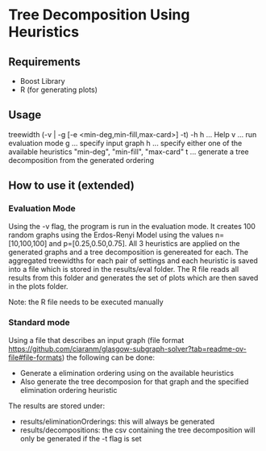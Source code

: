 # Tree Decomposition Using Heuristics

## Requirements
- Boost Library
- R (for generating plots)

## Usage
treewidth (-v | -g <graph> [-e <min-deg,min-fill,max-card>] -t) -h
h ... Help
v ... run evaluation mode
g <graph> ... specify input graph
h <heuristic> ... specify either one of the available heuristics "min-deg", "min-fill", "max-card"
t ... generate a tree decomposition from the generated ordering

## How to use it (extended)

### Evaluation Mode
Using the -v flag, the program is run in the evaluation mode. 
It creates 100 random graphs using the Erdos-Renyi Model using the values n=[10,100,100] and p=[0.25,0.50,0.75]. 
All 3 heuristics are applied on the generated graphs and a tree decomposition is genereated for each. The aggregated treewidths for each pair of settings and each heuristic is saved
into a file which is stored in the results/eval folder.
The R file reads all results from this folder and generates the set of plots which are then saved in the plots folder.

Note: the R file needs to be executed manually

### Standard mode
Using a file that describes an input graph (file format https://github.com/ciaranm/glasgow-subgraph-solver?tab=readme-ov-file#file-formats) the following can be done:
- Generate a elimination ordering using on the available heuristics
- Also generate the tree decomposion for that graph and the specified elimination ordering heuristic

The results are stored under:
- results/eliminationOrderings: this will always be generated
- results/decompositions: the csv containing the tree decomposition will only be generated if the -t flag is set
